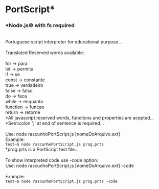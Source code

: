 # PortScript*
### *Node.js&copy; with fs required
<br/>
Portuguese script interpreter for educational purpose...
<br/>
<br/>
Translated Reserved words available:
<br/>
<br/>
for   -> para
<br/>
let   -> permita
<br/>
if    -> se
<br/>
const -> constante
<br/>
true  -> verdadeiro
<br/>
false -> falso
<br/>
do    -> faca
<br/>
while -> enquanto
<br/>
function -> funcao
<br/>
return -> retorne
<br/>
*All javascript reserved words, functions and properties are acepted...
<br/>
*Semicolon ';' at end of sentence is required...
<br/>
<br/>
Use: node rascunhoPortScript.js [nomeDoArquivo.ext]
<br/>
Example:
<br/>
<code>test~$ node rascunhoPortScript.js prog.prts</code>
<br/>
*prog.prts is a PortScript test file...
<br/>
<br/>
To show interpreted code use -code option:
<br/> 
Use: node rascunhoPortScript.js [nomeDoArquivo.ext] -code
<br/>
<br/>
Example:
<br/>
<code>test~$ node rascunhoPortScript.js prog.prts -code</code>
<br/>
<br/>
  



